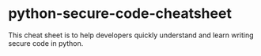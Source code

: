 # python-secure-code-cheatsheet
This cheat sheet is to help developers quickly understand and learn writing secure code in python.
